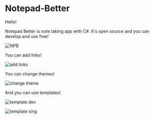 # Notepad-Better

Hello! 

Notepad Better is note taking app with C#. It's open source and you can develop and use free!

![NPB](https://user-images.githubusercontent.com/82121296/181367139-14f367fc-87ee-4be2-8e9c-f926831f8dc4.png)

You can add links!


![add links](https://user-images.githubusercontent.com/82121296/181367211-ba34452c-3388-47b0-819e-4045a0194a95.png)

You can change themes!


![change theme](https://user-images.githubusercontent.com/82121296/181367275-550d499e-3507-436b-a1b1-811b7b5995e6.png)

And you can use templates!


![template dev](https://user-images.githubusercontent.com/82121296/181367391-9935af38-642e-4f29-af38-0defdadd002f.png)

![template sing](https://user-images.githubusercontent.com/82121296/181367423-daaaab07-d5ab-4fad-9db8-90439cf3faba.png)
